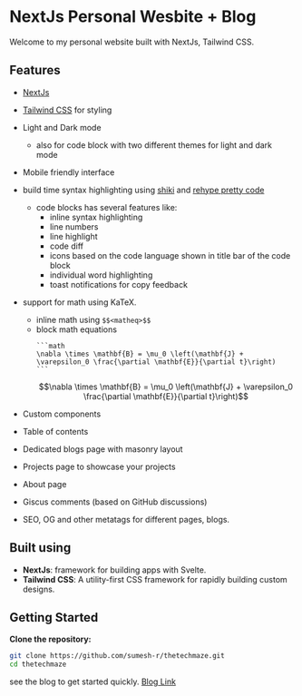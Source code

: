 # NextJs Personal Wesbite + Blog

Welcome to my personal website built with NextJs, Tailwind CSS.

<!-- Shadcn-Svelte for UI components, and MDsveX for rendering Markdown files. -->

## Features

- [NextJs](https://nextjs.org/)
- [Tailwind CSS](https://tailwindcss.com/) for styling
  <!-- - [Shadcn-Svelte](https://www.shadcn-svelte.com/) for UI components -->
  <!-- - [MDsveX](https://mdsvex.pngwn.io) preprocessor -->
- Light and Dark mode
  - also for code block with two different themes for light and dark mode
- Mobile friendly interface
- build time syntax highlighting using [shiki](https://shiki.matsu.io/) and [rehype pretty code](https://rehype-pretty-code.netlify.app/)
  - code blocks has several features like:
    - inline syntax highlighting
    - line numbers
    - line highlight
    - code diff
    - icons based on the code language shown in title bar of the code block
    - individual word highlighting
    - toast notifications for copy feedback
- support for math using KaTeX.

  - inline math using `$$<matheq>$$`
  - block math equations
    ````
    ```math
    \nabla \times \mathbf{B} = \mu_0 \left(\mathbf{J} + \varepsilon_0 \frac{\partial \mathbf{E}}{\partial t}\right)
    ```
    ````
    $$\nabla \times \mathbf{B} = \mu_0 \left(\mathbf{J} + \varepsilon_0 \frac{\partial \mathbf{E}}{\partial t}\right)$$

- Custom components
- Table of contents
- Dedicated blogs page with masonry layout
- Projects page to showcase your projects
- About page
- Giscus comments (based on GitHub discussions)
- SEO, OG and other metatags for different pages, blogs.

## Built using

- **NextJs**: framework for building apps with Svelte.
- **Tailwind CSS**: A utility-first CSS framework for rapidly building custom designs.
  <!-- - **Shadcn-Svelte**: Accessible and customizable components that you can copy and paste into your apps. -->
  <!-- - **MDsveX**: A Markdown preprocessor for Svelte. -->

## Getting Started

**Clone the repository:**

```bash
git clone https://github.com/sumesh-r/thetechmaze.git
cd thetechmaze
```

see the blog to get started quickly. [Blog Link](https://thetechmaze.com/blog/getting-started)

